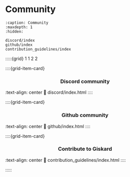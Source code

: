 # Community
```{toctree}
:caption: Community
:maxdepth: 1
:hidden:

discord/index
github/index
contribution_guidelines/index
```

:::::{grid} 1 1 2 2


::::{grid-item-card} <br/><h3><center>Discord community</center></h3>
:text-align: center
:link: discord/index.html
::::

::::{grid-item-card} <br/><h3><center>Github community</center></h3>
:text-align: center
:link: github/index.html
::::

::::{grid-item-card} <br/><h3><center>Contribute to Giskard</center></h3>
:text-align: center
:link: contribution_guidelines/index.html
::::

:::::
